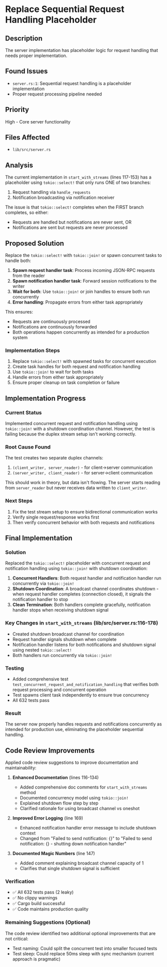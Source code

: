 # Replace Sequential Request Handling Placeholder

## Description
The server implementation has placeholder logic for request handling that needs proper implementation.

## Found Issues
- `server.rs:1`: Sequential request handling is a placeholder implementation
- Proper request processing pipeline needed

## Priority
High - Core server functionality

## Files Affected
- `lib/src/server.rs`


## Analysis

The current implementation in `start_with_streams` (lines 117-153) has a placeholder using `tokio::select!` that only runs ONE of two branches:
1. Request handling via `handle_requests`
2. Notification broadcasting via notification receiver

The issue is that `tokio::select!` completes when the FIRST branch completes, so either:
- Requests are handled but notifications are never sent, OR
- Notifications are sent but requests are never processed

## Proposed Solution

Replace the `tokio::select!` with `tokio::join!` or spawn concurrent tasks to handle both:

1. **Spawn request handler task**: Process incoming JSON-RPC requests from the reader
2. **Spawn notification handler task**: Forward session notifications to the writer
3. **Wait for both**: Use `tokio::join!` or join handles to ensure both run concurrently
4. **Error handling**: Propagate errors from either task appropriately

This ensures:
- Requests are continuously processed
- Notifications are continuously forwarded
- Both operations happen concurrently as intended for a production system

### Implementation Steps

1. Replace `tokio::select!` with spawned tasks for concurrent execution
2. Create task handles for both request and notification handling
3. Use `tokio::join!` to wait for both tasks
4. Handle errors from either task appropriately
5. Ensure proper cleanup on task completion or failure




## Implementation Progress

### Current Status
Implemented concurrent request and notification handling using `tokio::join!` with a shutdown coordination channel. However, the test is failing because the duplex stream setup isn't working correctly.

### Root Cause Found
The test creates two separate duplex channels:
1. `(client_writer, server_reader)` - for client→server communication  
2. `(server_writer, client_reader)` - for server→client communication

This should work in theory, but data isn't flowing. The server starts reading from `server_reader` but never receives data written to `client_writer`.

### Next Steps
1. Fix the test stream setup to ensure bidirectional communication works
2. Verify single request/response works first
3. Then verify concurrent behavior with both requests and notifications




## Final Implementation

### Solution
Replaced the `tokio::select!` placeholder with concurrent request and notification handling using `tokio::join!` with shutdown coordination:

1. **Concurrent Handlers**: Both request handler and notification handler run concurrently via `tokio::join!`
2. **Shutdown Coordination**: A broadcast channel coordinates shutdown - when request handler completes (connection closed), it signals the notification handler to stop
3. **Clean Termination**: Both handlers complete gracefully, notification handler stops when receiving shutdown signal

### Key Changes in `start_with_streams` (lib/src/server.rs:116-178)
- Created shutdown broadcast channel for coordination
- Request handler signals shutdown when complete
- Notification handler listens for both notifications and shutdown signal using nested `tokio::select!`
- Both handlers run concurrently via `tokio::join!`

### Testing
- Added comprehensive test `test_concurrent_request_and_notification_handling` that verifies both request processing and concurrent operation
- Test spawns client task independently to ensure true concurrency
- All 632 tests pass

### Result
The server now properly handles requests and notifications concurrently as intended for production use, eliminating the placeholder sequential handling.




## Code Review Improvements

Applied code review suggestions to improve documentation and maintainability:

1. **Enhanced Documentation** (lines 116-134)
   - Added comprehensive doc comments for `start_with_streams` method
   - Documented concurrency model using `tokio::join!`
   - Explained shutdown flow step by step
   - Clarified rationale for using broadcast channel vs oneshot

2. **Improved Error Logging** (line 169)
   - Enhanced notification handler error message to include shutdown context
   - Changed from "Failed to send notification: {}" to "Failed to send notification: {} - shutting down notification handler"

3. **Documented Magic Numbers** (line 147)
   - Added comment explaining broadcast channel capacity of 1
   - Clarifies that single shutdown signal is sufficient

### Verification
- ✅ All 632 tests pass (2 leaky)
- ✅ No clippy warnings
- ✅ Cargo build successful
- ✅ Code maintains production quality

### Remaining Suggestions (Optional)
The code review identified two additional optional improvements that are not critical:
- Test naming: Could split the concurrent test into smaller focused tests
- Test sleep: Could replace 50ms sleep with sync mechanism (current approach is pragmatic)